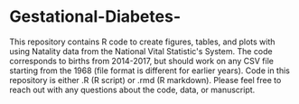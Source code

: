 # Gestational-Diabetes-
This repository contains R code to create figures, tables, and plots with using Natality data from the National Vital Statistic's System. The code corresponds to births from 2014-2017, but should work on any CSV file starting from the 1968 (file format is different for earlier years). Code in this repository is either .R (R script) or .rmd (R markdown). Please feel free to reach out with any questions about the code, data, or manuscript.
